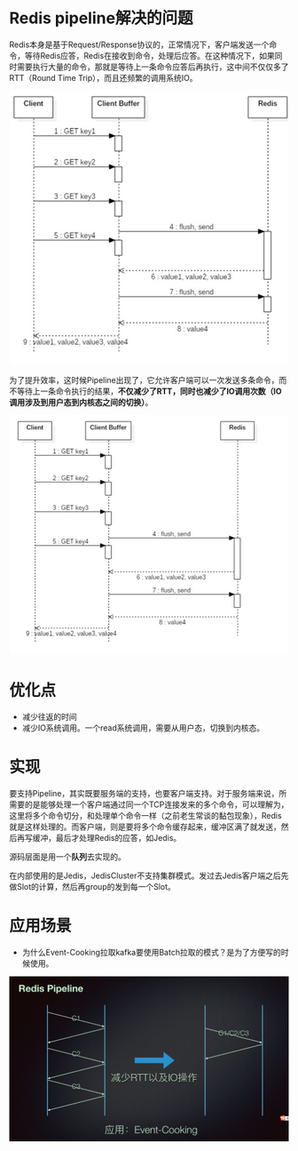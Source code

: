 # Redis pipeline解决的问题

Redis本身是基于Request/Response协议的，正常情况下，客户端发送一个命令，等待Redis应答，Redis在接收到命令，处理后应答。在这种情况下，如果同时需要执行大量的命令，那就是等待上一条命令应答后再执行，这中间不仅仅多了RTT（Round Time Trip），而且还频繁的调用系统IO。

![](redis-pipeline/1.png)

为了提升效率，这时候Pipeline出现了，它允许客户端可以一次发送多条命令，而不等待上一条命令执行的结果，**不仅减少了RTT，同时也减少了IO调用次数（IO调用涉及到用户态到内核态之间的切换）**。

![](redis-pipeline/2.png)

# 优化点

* 减少往返的时间
* 减少IO系统调用。一个read系统调用，需要从用户态，切换到内核态。

# 实现

要支持Pipeline，其实既要服务端的支持，也要客户端支持。对于服务端来说，所需要的是能够处理一个客户端通过同一个TCP连接发来的多个命令，可以理解为，这里将多个命令切分，和处理单个命令一样（之前老生常谈的黏包现象），Redis就是这样处理的。而客户端，则是要将多个命令缓存起来，缓冲区满了就发送，然后再写缓冲，最后才处理Redis的应答，如Jedis。

源码层面是用一个**队列**去实现的。

在内部使用的是Jedis，JedisCluster不支持集群模式。发过去Jedis客户端之后先做Slot的计算，然后再group的发到每一个Slot。

# 应用场景

* 为什么Event-Cooking拉取kafka要使用Batch拉取的模式？是为了方便写的时候使用。

![](redis-pipeline/redis_pipeline.png)

